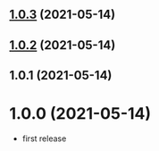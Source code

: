## [1.0.3](https://github.com/dylan237/vuejs-dynamic-component/compare/v1.0.2...v1.0.3) (2021-05-14)



## [1.0.2](https://github.com/dylan237/vuejs-dynamic-component/compare/v1.0.1...v1.0.2) (2021-05-14)



## 1.0.1 (2021-05-14)



# 1.0.0 (2021-05-14)
- first release


